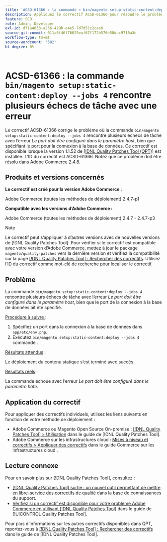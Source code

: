 ```yaml
---
title: 'ACSD-61366 : la commande « bin/magento setup:static-content:deploy —jobs 4 » rencontre plusieurs échecs de tâche avec une erreur'
description: Appliquez le correctif ACSD-61366 pour résoudre le problème d’Adobe Commerce où la commande « bin/magento setup:static-content:deploy —jobs 4 » rencontre plusieurs échecs de tâche avec l’erreur « Le port doit être configuré dans le paramètre hôte », bien que le port pour la connexion à la base de données ait été spécifié.
feature: SCD
role: Admin, Developer
exl-id: d71a4833-a236-429b-a4e5-7d7d51c2caeb
source-git-commit: 011a6f46f76029eaf67f172b576e58dac9710a3d
workflow-type: tm+mt
source-wordcount: '382'
ht-degree: 0%

---
```


# ACSD-61366 : la commande `bin/magento setup:static-content:deploy --jobs 4` rencontre plusieurs échecs de tâche avec une erreur

Le correctif ACSD-61366 corrige le problème où la commande `bin/magento setup:static-content:deploy --jobs 4` rencontre plusieurs échecs de tâche avec l’erreur *Le port doit être configuré dans le paramètre host*, bien que spécifiant le port pour la connexion à la base de données. Ce correctif est disponible lorsque la version 1.1.52 de [[!DNL Quality Patches Tool (QPT)]](https://experienceleague.adobe.com/fr/docs/commerce-operations/tools/quality-patches-tool/quality-patches-tool-to-self-serve-quality-patches) est installée. L’ID du correctif est ACSD-61366. Notez que ce problème doit être résolu dans Adobe Commerce 2.4.8.

## Produits et versions concernés

**Le correctif est créé pour la version Adobe Commerce :**

Adobe Commerce (toutes les méthodes de déploiement) 2.4.7-p1

**Compatible avec les versions d’Adobe Commerce :**

Adobe Commerce (toutes les méthodes de déploiement) 2.4.7 - 2.4.7-p3

>[!NOTE]
>
>Le correctif peut s’appliquer à d’autres versions avec de nouvelles versions de [!DNL Quality Patches Tool]. Pour vérifier si le correctif est compatible avec votre version d’Adobe Commerce, mettez à jour le package `magento/quality-patches` vers la dernière version et vérifiez la compatibilité sur la page [[!DNL Quality Patches Tool] : Rechercher des correctifs](https://experienceleague.adobe.com/tools/commerce-quality-patches/index.html?lang=fr). Utilisez l’ID du correctif comme mot-clé de recherche pour localiser le correctif.

## Problème

La commande `bin/magento setup:static-content:deploy --jobs 4` rencontre plusieurs échecs de tâche avec l’erreur *Le port doit être configuré dans le paramètre host*, bien que le port de la connexion à la base de données ait été spécifié.

<u>Procédure à suivre </u> :

1. Spécifiez un port dans la connexion à la base de données dans `app/etc/env.php`.
1. Exécutez `bin/magento setup:static-content:deploy --jobs 4` commande .

<u>Résultats attendus</u> :

Le déploiement du contenu statique s’est terminé avec succès.

<u>Résultats réels</u> :

La commande échoue avec l’erreur *Le port doit être configuré dans le paramètre hôte*.

## Application du correctif

Pour appliquer des correctifs individuels, utilisez les liens suivants en fonction de votre méthode de déploiement :

* Adobe Commerce ou Magento Open Source On-premise : [[!DNL Quality Patches Tool] > Utilisation](/help/tools/quality-patches-tool/usage.md) dans le guide de [!DNL Quality Patches Tool].
* Adobe Commerce sur les infrastructures cloud : [Mises à niveau et correctifs > Appliquer des correctifs](https://experienceleague.adobe.com/docs/commerce-cloud-service/user-guide/develop/upgrade/apply-patches.html?lang=fr) dans le guide Commerce sur les infrastructures cloud .

## Lecture connexe

Pour en savoir plus sur [!DNL Quality Patches Tool], consultez :

* [[!DNL Quality Patches Tool] sortie : un nouvel outil permettant de mettre en libre-service des correctifs de qualité](https://experienceleague.adobe.com/fr/docs/commerce-operations/tools/quality-patches-tool/quality-patches-tool-to-self-serve-quality-patches) dans la base de connaissances du support.
* [Vérifiez si un correctif est disponible pour votre problème Adobe Commerce en utilisant [!DNL Quality Patches Tool]](/help/tools/quality-patches-tool/patches-available-in-qpt/check-patch-for-magento-issue-with-magento-quality-patches.md) dans le guide de [!UICONTROL Quality Patches Tool].


Pour plus d’informations sur les autres correctifs disponibles dans QPT, reportez-vous à [[!DNL Quality Patches Tool] : Rechercher des correctifs](https://experienceleague.adobe.com/tools/commerce-quality-patches/index.html?lang=fr) dans le guide de [!DNL Quality Patches Tool].
